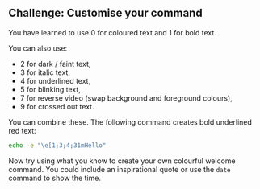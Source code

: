 ## Challenge: Customise your command

You have learned to use 0 for coloured text and 1 for bold text. 

You can also use:
+ 2 for dark / faint text,
+ 3 for italic text,
+ 4 for underlined text, 
+ 5 for blinking text,
+ 7 for reverse video (swap background and foreground colours),
+ 9 for crossed out text.

You can combine these. The following command creates bold underlined red text:

```bash
echo -e "\e[1;3;4;31mHello"
```

Now try using what you know to create your own colourful welcome command. You could include an inspirational quote or use the `date` command to show the time. 



